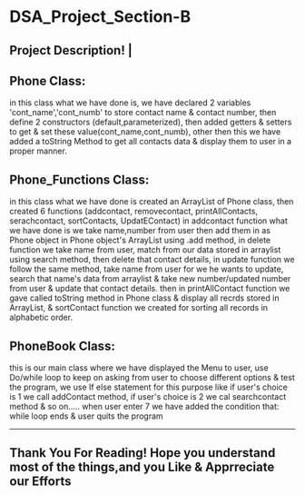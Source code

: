 # DSA_Project_Section-B

Project Description!   |
-------------------------
Phone Class:
------------

in this class what we have done is, we have declared 2 variables 'cont_name','cont_numb' to store 
contact name & contact number, then define 2 constructors (default,parameterized), then added getters & setters 
to get & set these value(cont_name,cont_numb), other then this we have added a toString Method to get all contacts
data & display them to user in a proper manner.

Phone_Functions Class:
----------------------

in this class what we have done is created  an ArrayList of Phone class, then created 6 functions (addcontact, 
removecontact, printAllContacts, serachcontact, sortContacts, UpdatEContact) in addcontact function what we have
done is we take name,number from user then add them in as Phone object in Phone object's ArrayList using .add 
method, in delete function we take name from user, match from our data stored in arraylist using search method,
then delete that contact details, in update function we follow the same method, take name from user for we he 
wants to update, search that name's data from arraylist & take new number/updated number from user & update that
contact details. then in printAllContact function we gave called toString method in Phone class & display all 
recrds stored in ArrayList, & sortContact function we created for sorting all records in alphabetic order.

PhoneBook Class:
----------------

this is our main class where we have displayed the Menu to user, use Do/while loop to keep on asking from user to
choose different options & test the program, we use If else statement for this purpose like if user's choice is 1
we call addContact method, if user's choice is 2 we cal searchcontact method & so on.....
when user enter 7 we have added the condition that: while loop ends & user quits the program

---------------------------------------------------------------------------------------------------------------------
  Thank You For Reading! Hope you understand most of the things,and you Like & Apprreciate our Efforts
---------------------------------------------------------------------------------------------------------------------
